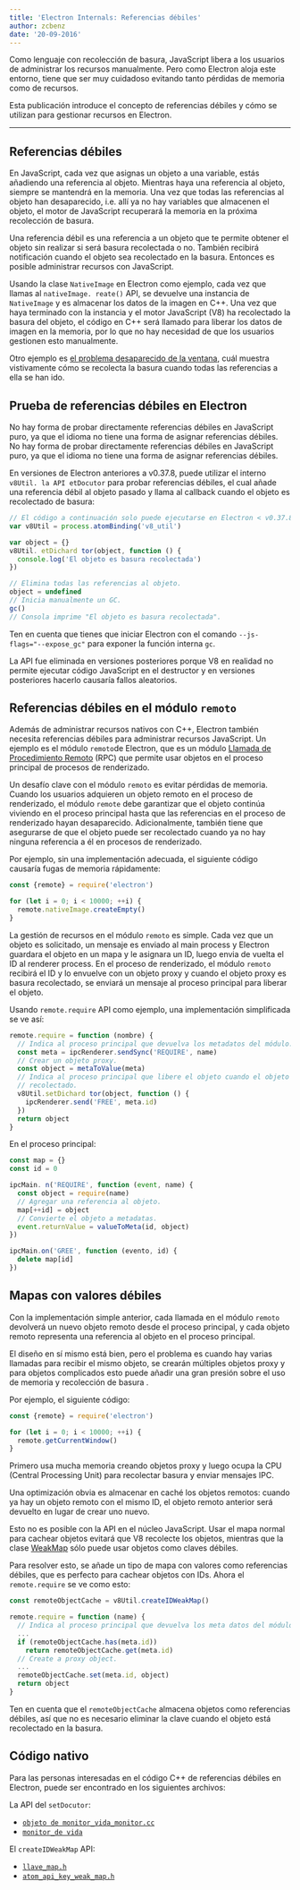 ```yaml
---
title: 'Electron Internals: Referencias débiles'
author: zcbenz
date: '20-09-2016'
---
```


Como lenguaje con recolección de basura, JavaScript libera a los usuarios de administrar los recursos manualmente. Pero como Electron aloja este entorno, tiene que ser muy cuidadoso evitando tanto pérdidas de memoria como de recursos.

Esta publicación introduce el concepto de referencias débiles y cómo se utilizan para gestionar recursos en Electron.

---

## Referencias débiles

En JavaScript, cada vez que asignas un objeto a una variable, estás añadiendo una referencia al objeto. Mientras haya una referencia al objeto, siempre se mantendrá en la memoria. Una vez que todas las referencias al objeto han desaparecido, i.e. allí ya no hay variables que almacenen el objeto, el motor de JavaScript recuperará la memoria en la próxima recolección de basura.

Una referencia débil es una referencia a un objeto que te permite obtener el objeto sin realizar si será basura recolectada o no. También recibirá notificación cuando el objeto sea recolectado en la basura. Entonces es posible administrar recursos con JavaScript.

Usando la clase `NativeImage` en Electron como ejemplo, cada vez que llamas al `nativeImage. reate()` API, se devuelve una instancia de `NativeImage` y es almacenar los datos de la imagen en C++. Una vez que haya terminado con la instancia y el motor JavaScript (V8) ha recolectado la basura del objeto, el código en C++ será llamado para liberar los datos de imagen en la memoria, por lo que no hay necesidad de que los usuarios gestionen esto manualmente.

Otro ejemplo es [el problema desaparecido de la ventana](https://electronjs.org/docs/faq/#my-apps-windowtray-disappeared-after-a-few-minutes), cuál muestra vistivamente cómo se recolecta la basura cuando todas las referencias a ella se han ido.

## Prueba de referencias débiles en Electron

No hay forma de probar directamente referencias débiles en JavaScript puro, ya que el idioma no tiene una forma de asignar referencias débiles. No hay forma de probar directamente referencias débiles en JavaScript puro, ya que el idioma no tiene una forma de asignar referencias débiles.

En versiones de Electron anteriores a v0.37.8, puede utilizar el interno `v8Util. la API etDocutor` para probar referencias débiles, el cual añade una referencia débil al objeto pasado y llama al callback cuando el objeto es recolectado de basura:

```javascript
// El código a continuación solo puede ejecutarse en Electron < v0.37.8.
var v8Util = process.atomBinding('v8_util')

var object = {}
v8Util. etDichard tor(object, function () {
  console.log('El objeto es basura recolectada')
})

// Elimina todas las referencias al objeto.
object = undefined
// Inicia manualmente un GC.
gc()
// Consola imprime "El objeto es basura recolectada".
```

Ten en cuenta que tienes que iniciar Electron con el comando `--js-flags="--expose_gc"` para exponer la función interna `gc`.

La API fue eliminada en versiones posteriores porque V8 en realidad no permite ejecutar código JavaScript en el destructor y en versiones posteriores hacerlo causaría fallos aleatorios.

## Referencias débiles en el módulo `remoto`

Además de administrar recursos nativos con C++, Electron también necesita referencias débiles para administrar recursos JavaScript. Un ejemplo es el módulo `remoto`de Electron, que es un módulo [Llamada de Procedimiento Remoto](https://en.wikipedia.org/wiki/Remote_procedure_call) (RPC) que permite usar objetos en el proceso principal de procesos de renderizado.

Un desafío clave con el módulo `remoto` es evitar pérdidas de memoria. Cuando los usuarios adquieren un objeto remoto en el proceso de renderizado, el módulo `remote` debe garantizar que el objeto continúa viviendo en el proceso principal hasta que las referencias en el proceso de renderizado hayan desaparecido. Adicionalmente, también tiene que asegurarse de que el objeto puede ser recolectado cuando ya no hay ninguna referencia a él en procesos de renderizado.

Por ejemplo, sin una implementación adecuada, el siguiente código causaría fugas de memoria rápidamente:

```javascript
const {remote} = require('electron')

for (let i = 0; i < 10000; ++i) {
  remote.nativeImage.createEmpty()
}
```

La gestión de recursos en el módulo `remoto` es simple. Cada vez que un objeto es solicitado, un mensaje es enviado al main process y Electron guardara el objeto en un mapa y le asignara un ID, luego envia de vuelta el ID al renderer process. En el proceso de renderizado, el módulo `remoto` recibirá el ID y lo envuelve con un objeto proxy y cuando el objeto proxy es basura recolectado, se enviará un mensaje al proceso principal para liberar el objeto.

Usando `remote.require` API como ejemplo, una implementación simplificada se ve así:

```javascript
remote.require = function (nombre) {
  // Indica al proceso principal que devuelva los metadatos del módulo.
  const meta = ipcRenderer.sendSync('REQUIRE', name)
  // Crear un objeto proxy.
  const object = metaToValue(meta)
  // Indica al proceso principal que libere el objeto cuando el objeto proxy es basura
  // recolectado.
  v8Util.setDichard tor(object, function () {
    ipcRenderer.send('FREE', meta.id)
  })
  return object
}
```

En el proceso principal:

```javascript
const map = {}
const id = 0

ipcMain. n('REQUIRE', function (event, name) {
  const object = require(name)
  // Agregar una referencia al objeto.
  map[++id] = object
  // Convierte el objeto a metadatas.
  event.returnValue = valueToMeta(id, object)
})

ipcMain.on('GREE', function (evento, id) {
  delete map[id]
})
```

## Mapas con valores débiles

Con la implementación simple anterior, cada llamada en el módulo `remoto` devolverá un nuevo objeto remoto desde el proceso principal, y cada objeto remoto representa una referencia al objeto en el proceso principal.

El diseño en sí mismo está bien, pero el problema es cuando hay varias llamadas para recibir el mismo objeto, se crearán múltiples objetos proxy y para objetos complicados esto puede añadir una gran presión sobre el uso de memoria y recolección de basura .

Por ejemplo, el siguiente código:

```javascript
const {remote} = require('electron')

for (let i = 0; i < 10000; ++i) {
  remote.getCurrentWindow()
}
```

Primero usa mucha memoria creando objetos proxy y luego ocupa la CPU (Central Processing Unit) para recolectar basura y enviar mensajes IPC.

Una optimización obvia es almacenar en caché los objetos remotos: cuando ya hay un objeto remoto con el mismo ID, el objeto remoto anterior será devuelto en lugar de crear uno nuevo.

Esto no es posible con la API en el núcleo JavaScript. Usar el mapa normal para cachear objetos evitará que V8 recolecte los objetos, mientras que la clase [WeakMap](https://developer.mozilla.org/en-US/docs/Web/JavaScript/Reference/Global_Objects/WeakMap) sólo puede usar objetos como claves débiles.

Para resolver esto, se añade un tipo de mapa con valores como referencias débiles, que es perfecto para cachear objetos con IDs. Ahora el `remote.require` se ve como esto:

```javascript
const remoteObjectCache = v8Util.createIDWeakMap()

remote.require = function (name) {
  // Indica al proceso principal que devuelva los meta datos del módulo.
  ...
  if (remoteObjectCache.has(meta.id))
    return remoteObjectCache.get(meta.id)
  // Create a proxy object.
  ...
  remoteObjectCache.set(meta.id, object)
  return object
}
```

Ten en cuenta que el `remoteObjectCache` almacena objetos como referencias débiles, así que no es necesario eliminar la clave cuando el objeto está recolectado en la basura.

## Código nativo

Para las personas interesadas en el código C++ de referencias débiles en Electron, puede ser encontrado en los siguientes archivos:

La API del `setDocutor`:

* [`objeto de monitor_vida_monitor.cc`](https://github.com/electron/electron/blob/v1.3.4/atom/common/api/object_life_monitor.cc)
* [`monitor_de vida`](https://github.com/electron/electron/blob/v1.3.4/atom/common/api/object_life_monitor.h)

El `createIDWeakMap` API:

* [`llave_map.h`](https://github.com/electron/electron/blob/v1.3.4/atom/common/key_weak_map.h)
* [`atom_api_key_weak_map.h`](https://github.com/electron/electron/blob/v1.3.4/atom/common/api/atom_api_key_weak_map.h)

